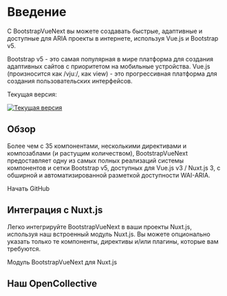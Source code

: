# Введение

<div class="lead mb-5">

С BootstrapVueNext вы можете создавать быстрые, адаптивные и доступные для ARIA проекты в интернете, используя Vue.js и Bootstrap v5.

</div>

<BRow>
  <BCol class="text-center" cols="12" sm="6">
    <BLink class="card-link" href="https://getbootstrap.com" target="_blank" rel="noopener">
      <BCard class="p-3">
        <BootstrapIcon aria-hidden class="icon-lg" />
        <BCardText class="mt-4">
          Bootstrap v5 - это самая популярная в мире платформа для создания адаптивных сайтов с приоритетом на мобильные устройства.
        </BCardText>
      </BCard>
    </BLink>
  </BCol>
  <BCol class="text-center">
    <BLink class="card-link" href="https://vuejs.org" target="_blank" rel="noopener">
      <BCard class="p-3">
        <VueIcon aria-hidden class="icon-lg" />
        <BCardText class="mt-4">
          Vue.js (произносится как /vjuː/, как view) - это прогрессивная платформа для создания пользовательских интерфейсов.
        </BCardText>
      </BCard>
    </BLink>
  </BCol>
</BRow>

<p class="mb-2 d-flex small">Текущая версия:</p>
<a href="https://www.npmjs.com/package/bootstrap-vue-next" target="_blank" rel="noopener">
  <img src="https://flat.badgen.net/npm/v/bootstrap-vue-next" alt="Текущая версия">
</a>

## Обзор

Более чем с 35 компонентами, несколькими директивами и композаблами (и растущим количеством), BootstrapVueNext предоставляет одну из самых полных реализаций системы компонентов и сетки Bootstrap v5, доступных для Vue.js v3 / Nuxt.js 3, с обширной и автоматизированной разметкой доступности WAI-ARIA.

<div class="d-flex gap-2 mt-4">
  <BButton :to="withBase('/docs')" variant="primary">Начать</BButton>
  <BButton :href="globalData.githubUrl" target="_blank" rel="noopener" variant="outline-secondary">GitHub</BButton>
</div>

## Интеграция с Nuxt.js

Легко интегрируйте BootstrapVueNext в ваши проекты Nuxt.js, используя наш встроенный модуль Nuxt.js. Вы можете опционально указать только те компоненты, директивы и/или плагины, которые вам требуются.

<BButton variant="secondary" :to="withBase('/docs#installation-nuxt-js-3')" class="my-3">Модуль BootstrapVueNext для Nuxt.js</BButton>

## Наш OpenCollective

<OpenCollectiveMemberDisplay />

<script setup lang="ts">
import {
  BButton,
  BCol,
  BCard,
  BCardText,
  BLink,
  BBadge,
  BRow,
} from 'bootstrap-vue-next'
import {inject} from 'vue'
import {withBase} from 'vitepress'
import BootstrapIcon from '~icons/logos/bootstrap'
import VueIcon from '~icons/logos/vue'
import {appInfoKey} from '../.vitepress/theme/keys'
import OpenCollectiveMemberDisplay from './components/OpenCollectiveMemberDisplay.vue'

const globalData = inject(appInfoKey, {
  discordUrl: '',
  githubUrl: '',
  githubPackageDirectory: '',
  githubComponentsDirectory: '',
  githubComposablesDirectory: '',
  githubMainBranch: '',
  githubDirectivesDirectory: '',
  opencollectiveUrl: '',
  githubDocsDirectory: '',
})
</script>
